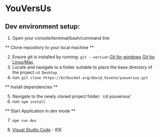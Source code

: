 # YouVersUs #

## Dev environment setup: ##

 1. Open your console/terminal/bash/command line
 
** Clone repository to your local machine **

 2. Ensure git is installed by running:  `git --version`    [Git for windows](https://gitforwindows.org/)  [Git for Linux/Mac](https://git-scm.com/book/en/v2/Getting-Started-Installing-Git)
 3. Locate and navigate to a folder suitable to place the base directory of the project   `cd Desktop`
 4. run: `git clone https://bitbucket.org/david_hinote/youversus.git`
 
 ** Install dependencies **
 
 5. Navigate to the newly cloned project folder: `cd youversus'
 6. run: `npm install`
 
 ** Start Application in dev mode **
 
 7. `npm run dev`
 
 8. [Visual Studio Code](https://code.visualstudio.com/) - IDE
 







